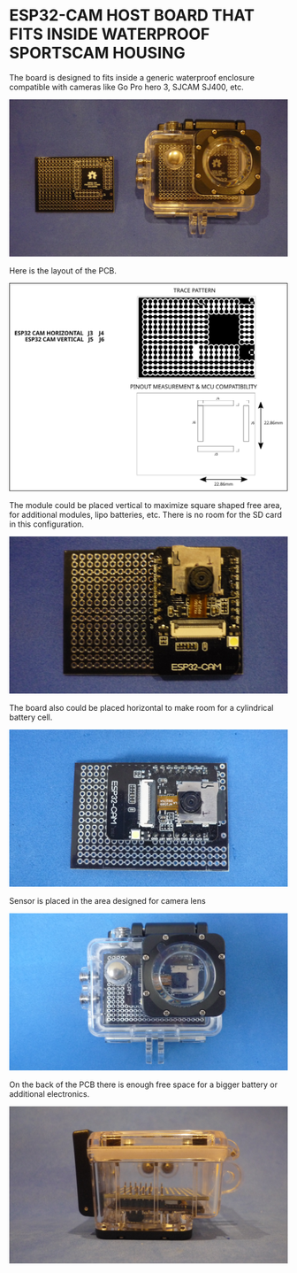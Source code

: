 # ESP32-CAM HOST BOARD THAT FITS INSIDE WATERPROOF SPORTSCAM HOUSING

The board is designed to fits inside a generic waterproof enclosure compatible with cameras like Go Pro hero 3, SJCAM SJ400, etc. 

![MODULE](assets/img/pcbandenclosure.jpg)

Here is the layout of the PCB.

![MODULE](assets/img/pinout.svg)

The module could be placed vertical to maximize square shaped free area, for additional modules, lipo batteries, etc. There is no room for the SD card in this configuration.

![MODULE](assets/img/vertical.jpg)

The board also could be placed horizontal to make room for a cylindrical battery cell.

![MODULE](assets/img/horizontal.jpg)

Sensor is placed in the area designed for camera lens

![MODULE](assets/img/sensor.jpg)

On the back of the PCB there is enough free space for a bigger battery or additional electronics.

![MODULE](assets/img/space.jpg)



